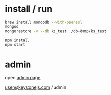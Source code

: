# install / run

```bash
brew install mongodb --with-openssl
mongod
mongorestore -v --db ks_test ./db-dump/ks_test
```

```bash
npm install
npm start
```

# admin

open [admin page](http://localhost:3000/keystone/signin)

user@keystonejs.com / admin
